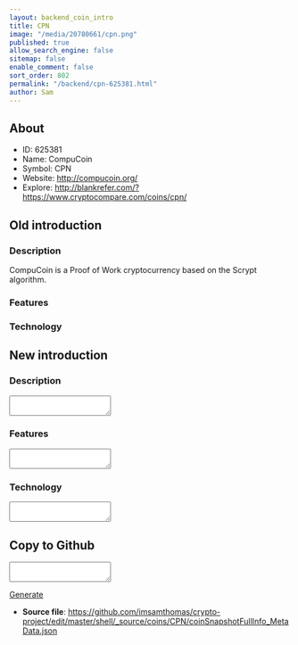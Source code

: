 ```yaml
---
layout: backend_coin_intro
title: CPN
image: "/media/20780661/cpn.png"
published: true
allow_search_engine: false
sitemap: false
enable_comment: false
sort_order: 802
permalink: "/backend/cpn-625381.html"
author: Sam
---
```


## About

- ID: 625381
- Name: CompuCoin
- Symbol: CPN
- Website: http://compucoin.org/
- Explore: http://blankrefer.com/?https://www.cryptocompare.com/coins/cpn/


## Old introduction

### Description

<p>CompuCoin is a Proof of Work cryptocurrency based on the Scrypt algorithm.</p>

### Features


### Technology




## New introduction


### Description
<textarea id="meta_description" name="description"></textarea>

### Features
<textarea id="meta_features" name="features"></textarea>

### Technology
<textarea id="meta_technology" name="technology"></textarea>


## Copy to Github

<textarea id="coinsnapshotfullinfo_metadata"></textarea>

<a href="#gen" onclick="generateMetaDatJson()">Generate</a>

- **Source file**: <a href="https://github.com/imsamthomas/crypto-project/edit/master/shell/_source/coins/CPN/coinSnapshotFullInfo_MetaData.json">https://github.com/imsamthomas/crypto-project/edit/master/shell/_source/coins/CPN/coinSnapshotFullInfo_MetaData.json</a>

